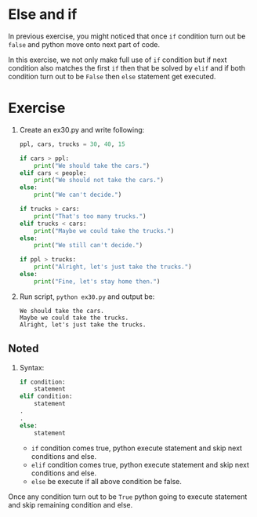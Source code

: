 # Else and if

In previous exercise, you might noticed that once `if` condition turn out be `false` and python move onto next part of code.

In this exercise, we not only make full use of `if` condition but if next condition also matches the first `if` then that be solved by `elif` and if both condition turn out to be `False` then `else` statement get executed.

# Exercise

1. Create an ex30.py and write following:
    ```py
    ppl, cars, trucks = 30, 40, 15

    if cars > ppl:
        print("We should take the cars.")
    elif cars < people:
        print("We should not take the cars.")
    else:
        print("We can't decide.")

    if trucks > cars:
        print("That's too many trucks.")
    elif trucks < cars:
        print("Maybe we could take the trucks.")
    else:
        print("We still can't decide.")

    if ppl > trucks:
        print("Alright, let's just take the trucks.")
    else:
        print("Fine, let's stay home then.")
    ```
2. Run script, `python ex30.py` and output be:
    ```
    We should take the cars.
    Maybe we could take the trucks.
    Alright, let's just take the trucks.
    ```

## Noted

1. Syntax:
    ```py
    if condition:  
        statement
    elif condition:
        statement
    .
    .
    else:
        statement
    ```
    - `if` condition comes true, python execute statement and skip next conditions and else.
    - `elif` condition comes true, python execute statement and skip next conditions and else.
    - `else` be execute if all above condition be false.

Once any condition turn out to be `True` python going to execute statement and skip remaining condition and else.